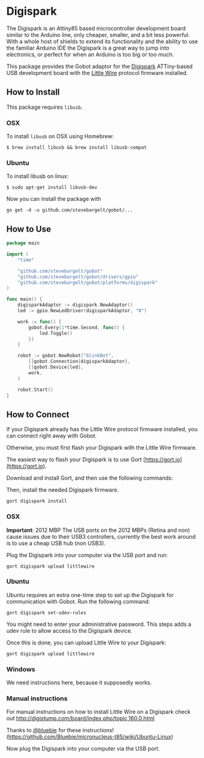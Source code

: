 # Digispark

The Digispark is an Attiny85 based microcontroller development board similar to the Arduino line, only cheaper, smaller, and a bit less powerful. With a whole host of shields to extend its functionality and the ability to use the familiar Arduino IDE the Digispark is a great way to jump into electronics, or perfect for when an Arduino is too big or too much.

This package provides the Gobot adaptor for the [Digispark](http://digistump.com/products/1) ATTiny-based USB development board with the [Little Wire](http://littlewire.github.io/) protocol firmware installed.

## How to Install

This package requires `libusb`.

### OSX

To install `libusb` on OSX using Homebrew:

```
$ brew install libusb && brew install libusb-compat
```

### Ubuntu

To install libusb on linux:

```
$ sudo apt-get install libusb-dev
```

Now you can install the package with

```
go get -d -u github.com/stevebargelt/gobot/...
```

## How to Use

```go
package main

import (
	"time"

	"github.com/stevebargelt/gobot"
	"github.com/stevebargelt/gobot/drivers/gpio"
	"github.com/stevebargelt/gobot/platforms/digispark"
)

func main() {
	digisparkAdaptor := digispark.NewAdaptor()
	led := gpio.NewLedDriver(digisparkAdaptor, "0")

	work := func() {
		gobot.Every(1*time.Second, func() {
			led.Toggle()
		})
	}

	robot := gobot.NewRobot("blinkBot",
		[]gobot.Connection{digisparkAdaptor},
		[]gobot.Device{led},
		work,
	)

	robot.Start()
}
```

## How to Connect

If your Digispark already has the Little Wire protocol firmware installed, you can connect right away with Gobot.

Otherwise, you must first flash your Digispark with the Little Wire firmware.

The easiest way to flash your Digispark is to use Gort [https://gort.io](https://gort.io).

Download and install Gort, and then use the following commands:

Then, install the needed Digispark firmware.

```
gort digispark install
```

### OSX

**Important**: 2012 MBP The USB ports on the 2012 MBPs (Retina and non) cause issues due to their USB3 controllers,
currently the best work around is to use a cheap USB hub (non USB3).

Plug the Digispark into your computer via the USB port and run:

```
gort digispark upload littlewire
```

### Ubuntu

Ubuntu requires an extra one-time step to set up the Digispark for communication with Gobot. Run the following command:

```
gort digispark set-udev-rules
```

You might need to enter your administrative password. This steps adds a udev rule to allow access to the Digispark device.

Once this is done, you can upload Little Wire to your Digispark:

```
gort digispark upload littlewire
```

### Windows

We need instructions here, because it supposedly works.

### Manual instructions

For manual instructions on how to install Little Wire on a Digispark check out http://digistump.com/board/index.php/topic,160.0.html

Thanks to [@bluebie](https://github.com/Bluebie) for these instructions! (https://github.com/Bluebie/micronucleus-t85/wiki/Ubuntu-Linux)

Now plug the Digispark into your computer via the USB port.
